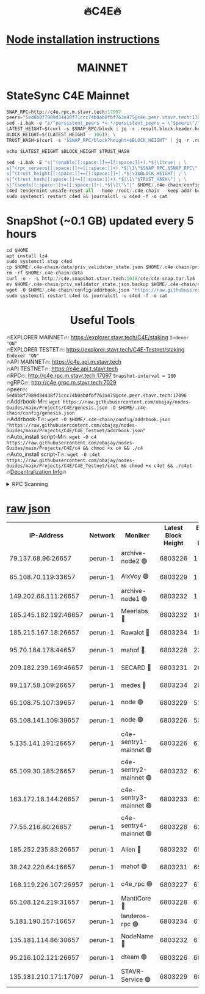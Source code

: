 <h1 align="center"> 🔥C4E🔥</h1>

[Node installation instructions](https://github.com/obajay/nodes-Guides/tree/main/Projects/C4E)
=

<h1 align="center"> MAINNET</h1>

# StateSync C4E Mainnet
```python
SNAP_RPC=http://c4e.rpc.m.stavr.tech:17097
peers="5ed0b8f7989d34438f71ccc74b0ab0fbf763a475@c4e.peer.stavr.tech:17096"
sed -i.bak -e "s/^persistent_peers *=.*/persistent_peers = \"$peers\"/" $HOME/.c4e-chain/config/config.toml
LATEST_HEIGHT=$(curl -s $SNAP_RPC/block | jq -r .result.block.header.height); \
BLOCK_HEIGHT=$((LATEST_HEIGHT - 100)); \
TRUST_HASH=$(curl -s "$SNAP_RPC/block?height=$BLOCK_HEIGHT" | jq -r .result.block_id.hash)

echo $LATEST_HEIGHT $BLOCK_HEIGHT $TRUST_HASH

sed -i.bak -E "s|^(enable[[:space:]]+=[[:space:]]+).*$|\1true| ; \
s|^(rpc_servers[[:space:]]+=[[:space:]]+).*$|\1\"$SNAP_RPC,$SNAP_RPC\"| ; \
s|^(trust_height[[:space:]]+=[[:space:]]+).*$|\1$BLOCK_HEIGHT| ; \
s|^(trust_hash[[:space:]]+=[[:space:]]+).*$|\1\"$TRUST_HASH\"| ; \
s|^(seeds[[:space:]]+=[[:space:]]+).*$|\1\"\"|" $HOME/.c4e-chain/config/config.toml
c4ed tendermint unsafe-reset-all --home /root/.c4e-chain --keep-addr-book
sudo systemctl restart c4ed && journalctl -u c4ed -f -o cat
```
# SnapShot (~0.1 GB) updated every 5 hours
```python
cd $HOME
apt install lz4
sudo systemctl stop c4ed
cp $HOME/.c4e-chain/data/priv_validator_state.json $HOME/.c4e-chain/priv_validator_state.json.backup
rm -rf $HOME/.c4e-chain/data
curl -o - -L http://c4e.snapshot.stavr.tech:1018/c4e/c4e-snap.tar.lz4 | lz4 -c -d - | tar -x -C $HOME/.c4e-chain --strip-components 2
mv $HOME/.c4e-chain/priv_validator_state.json.backup $HOME/.c4e-chain/data/priv_validator_state.json
wget -O $HOME/.c4e-chain/config/addrbook.json "https://raw.githubusercontent.com/obajay/nodes-Guides/main/Projects/C4E/addrbook.json"
sudo systemctl restart c4ed && journalctl -u c4ed -f -o cat
```
 <h1 align="center"> Useful Tools</h1>

🔥EXPLORER MAINNET🔥:  https://explorer.stavr.tech/C4E/staking            `Indexer "ON"` \
🔥EXPLORER TESTET🔥:   https://explorer.stavr.tech/C4E-Testnet/staking     `Indexer "ON"` \
🔥API MAINNET🔥:       https://c4e.api.m.stavr.tech \
🔥API TESTNET🔥:       https://c4e.api.t.stavr.tech \
🔥RPC🔥:               http://c4e.rpc.m.stavr.tech:17097                  `Snapshot-interval = 100` \
🔥gRPC🔥:              http://c4e.grpc.m.stavr.tech:7029 \
🔥peer🔥:              `5ed0b8f7989d34438f71ccc74b0ab0fbf763a475@c4e.peer.stavr.tech:17096` \
🔥Addrbook-M🔥:    ```wget https://raw.githubusercontent.com/obajay/nodes-Guides/main/Projects/C4E/genesis.json -O $HOME/.c4e-chain/config/genesis.json``` \
🔥Addrbook-T🔥:    ```wget -O $HOME/.c4e-chain/config/addrbook.json "https://raw.githubusercontent.com/obajay/nodes-Guides/main/Projects/C4E/C4E_Testnet/addrbook.json"``` \
🔥Auto_install script-M🔥: ```wget -O c4 https://raw.githubusercontent.com/obajay/nodes-Guides/main/Projects/C4E/c4 && chmod +x c4 && ./c4``` \
🔥Auto_install script-T🔥: ```wget -O c4et https://raw.githubusercontent.com/obajay/nodes-Guides/main/Projects/C4E/C4E_Testnet/c4et && chmod +x c4et && ./c4et``` \
🔥[Decentralization Info](https://github.com/obajay/StateSync-snapshots/tree/main/Projects/C4E/Decentralization)🔥




<details>
<summary>RPC Scanning</summary>

<h2 align="center"> We scan nodes in real time every 4 hours. And we provide the final result of RPC endpoints.
We cannot influence the operation of these nodes in any way. </h2>


```python
If Voting Power is higher than 0 --> then the Node is a validator of the network and may be subject to attack and be a potential threat to the chain.
```
```python
We marked such validators with a red symbol
```

</details>

[raw json](https://rpc-check.c4e.stavr.tech/c4e/rpc-c4e-result.json)
=



<table><tr><th>IP-Address</th><th>Network</th><th>Moniker</th><th>Latest Block Height</th><th>Earliest Block Height</th><th>Catching Up</th><th>Tx Index</th><th>Voting Power</th><th>Scan Time</th></tr><tr><td>79.137.68.96:26657</td><td>perun-1</td><td>archive-node2 🟢</td><td>6803226</td><td>1</td><td>False</td><td>on</td><td>0</td><td>2024-01-19T18:31:36.130901931UTC</td></tr><tr><td>65.108.70.119:33657</td><td>perun-1</td><td>AlxVoy 🟢</td><td>6803229</td><td>1</td><td>False</td><td>on</td><td>0</td><td>2024-01-19T18:31:52.641295237UTC</td></tr><tr><td>149.202.66.111:26657</td><td>perun-1</td><td>archive-node1 🟢</td><td>6803232</td><td>1</td><td>False</td><td>on</td><td>0</td><td>2024-01-19T18:32:10.745690248UTC</td></tr><tr><td>185.245.182.192:46657</td><td>perun-1</td><td>Meerlabs 🔴</td><td>6803232</td><td>1051501</td><td>False</td><td>on</td><td>527310</td><td>2024-01-19T18:32:16.364105811UTC</td></tr><tr><td>185.215.167.18:26657</td><td>perun-1</td><td>Rawalot 🔴</td><td>6803234</td><td>1090501</td><td>False</td><td>on</td><td>701423</td><td>2024-01-19T18:32:28.292957818UTC</td></tr><tr><td>95.70.184.178:44657</td><td>perun-1</td><td>mahof 🔴</td><td>6803228</td><td>2342001</td><td>False</td><td>off</td><td>1864179</td><td>2024-01-19T18:31:49.840871115UTC</td></tr><tr><td>209.182.239.169:46657</td><td>perun-1</td><td>SECARD 🔴</td><td>6803231</td><td>2616101</td><td>False</td><td>off</td><td>1136703</td><td>2024-01-19T18:32:05.986687731UTC</td></tr><tr><td>89.117.58.109:26657</td><td>perun-1</td><td>medes 🔴</td><td>6803234</td><td>2826001</td><td>False</td><td>off</td><td>1484927</td><td>2024-01-19T18:32:23.490774205UTC</td></tr><tr><td>65.108.75.107:39657</td><td>perun-1</td><td>node 🟢</td><td>6803229</td><td>5198801</td><td>False</td><td>on</td><td>0</td><td>2024-01-19T18:31:55.061601444UTC</td></tr><tr><td>65.108.141.109:39657</td><td>perun-1</td><td>node 🟢</td><td>6803226</td><td>5303301</td><td>False</td><td>on</td><td>0</td><td>2024-01-19T18:31:38.571964242UTC</td></tr><tr><td>5.135.141.191:26657</td><td>perun-1</td><td>c4e-sentry1-mainnet 🟢</td><td>6803226</td><td>6198001</td><td>False</td><td>on</td><td>0</td><td>2024-01-19T18:31:35.403424957UTC</td></tr><tr><td>65.109.30.185:26657</td><td>perun-1</td><td>c4e-sentry2-mainnet 🟢</td><td>6803232</td><td>6238301</td><td>False</td><td>on</td><td>0</td><td>2024-01-19T18:32:16.045084540UTC</td></tr><tr><td>163.172.18.144:26657</td><td>perun-1</td><td>c4e-sentry3-mainnet 🟢</td><td>6803233</td><td>6239001</td><td>False</td><td>on</td><td>0</td><td>2024-01-19T18:32:17.056202808UTC</td></tr><tr><td>77.55.216.80:26657</td><td>perun-1</td><td>c4e-sentry4-mainnet 🟢</td><td>6803228</td><td>6241001</td><td>False</td><td>on</td><td>0</td><td>2024-01-19T18:31:50.261214833UTC</td></tr><tr><td>185.252.235.83:26657</td><td>perun-1</td><td>Alien 🔴</td><td>6803232</td><td>6502501</td><td>False</td><td>on</td><td>1136703</td><td>2024-01-19T18:32:11.544161424UTC</td></tr><tr><td>38.242.220.64:16657</td><td>perun-1</td><td>mahof 🟢</td><td>6803231</td><td>6545801</td><td>False</td><td>off</td><td>0</td><td>2024-01-19T18:32:08.362989623UTC</td></tr><tr><td>168.119.226.107:26957</td><td>perun-1</td><td>c4e_rpc 🟢</td><td>6803227</td><td>6703227</td><td>False</td><td>on</td><td>0</td><td>2024-01-19T18:31:42.942078106UTC</td></tr><tr><td>65.108.124.219:31657</td><td>perun-1</td><td>MantiCore 🔴</td><td>6803228</td><td>6703228</td><td>False</td><td>off</td><td>193299</td><td>2024-01-19T18:31:49.404636516UTC</td></tr><tr><td>5.181.190.157:16657</td><td>perun-1</td><td>landeros-rpc 🟢</td><td>6803234</td><td>6793501</td><td>False</td><td>on</td><td>0</td><td>2024-01-19T18:32:27.927050923UTC</td></tr><tr><td>135.181.114.86:30657</td><td>perun-1</td><td>NodeName 🔴</td><td>6803232</td><td>6796001</td><td>False</td><td>off</td><td>140495</td><td>2024-01-19T18:32:11.172095500UTC</td></tr><tr><td>95.216.102.121:26657</td><td>perun-1</td><td>dteam 🟢</td><td>6803226</td><td>6800001</td><td>False</td><td>on</td><td>0</td><td>2024-01-19T18:31:35.755596462UTC</td></tr><tr><td>135.181.210.171:17097</td><td>perun-1</td><td>STAVR-Service 🟢</td><td>6803229</td><td>6802001</td><td>False</td><td>on</td><td>0</td><td>2024-01-19T18:31:57.485210467UTC</td></tr></table>
